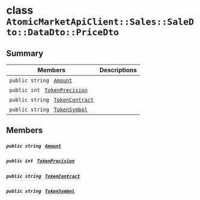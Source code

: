 # class `AtomicMarketApiClient::Sales::SaleDto::DataDto::PriceDto` 

## Summary

 Members                                | Descriptions                                
----------------------------------------|---------------------------------------------
`public string ` [`Amount`](#class_atomic_market_api_client_1_1_sales_1_1_sale_dto_1_1_data_dto_1_1_price_dto_1a68626ae376f04fe098eee0037b8726ff) | 
`public int ` [`TokenPrecision`](#class_atomic_market_api_client_1_1_sales_1_1_sale_dto_1_1_data_dto_1_1_price_dto_1ababccf16843f4eb633468783826c257e) | 
`public string ` [`TokenContract`](#class_atomic_market_api_client_1_1_sales_1_1_sale_dto_1_1_data_dto_1_1_price_dto_1a60296df624437b2197677dbab4480131) | 
`public string ` [`TokenSymbol`](#class_atomic_market_api_client_1_1_sales_1_1_sale_dto_1_1_data_dto_1_1_price_dto_1ac419f589d08baa34f7be58d065aa4a88) | 

## Members

##### `public string ` [`Amount`](#class_atomic_market_api_client_1_1_sales_1_1_sale_dto_1_1_data_dto_1_1_price_dto_1a68626ae376f04fe098eee0037b8726ff) 

##### `public int ` [`TokenPrecision`](#class_atomic_market_api_client_1_1_sales_1_1_sale_dto_1_1_data_dto_1_1_price_dto_1ababccf16843f4eb633468783826c257e) 

##### `public string ` [`TokenContract`](#class_atomic_market_api_client_1_1_sales_1_1_sale_dto_1_1_data_dto_1_1_price_dto_1a60296df624437b2197677dbab4480131) 

##### `public string ` [`TokenSymbol`](#class_atomic_market_api_client_1_1_sales_1_1_sale_dto_1_1_data_dto_1_1_price_dto_1ac419f589d08baa34f7be58d065aa4a88) 

